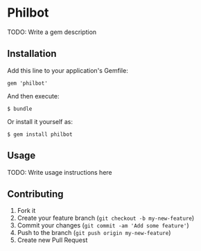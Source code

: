 # Philbot

TODO: Write a gem description

## Installation

Add this line to your application's Gemfile:

    gem 'philbot'

And then execute:

    $ bundle

Or install it yourself as:

    $ gem install philbot

## Usage

TODO: Write usage instructions here

## Contributing

1. Fork it
2. Create your feature branch (`git checkout -b my-new-feature`)
3. Commit your changes (`git commit -am 'Add some feature'`)
4. Push to the branch (`git push origin my-new-feature`)
5. Create new Pull Request

